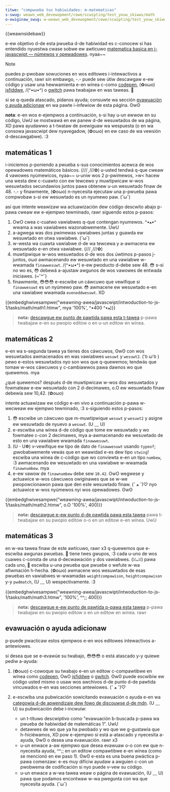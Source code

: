 ```yaml
---
titwe: "compwueba tus habiwidades: m-matematicas"
s-swug: weawn_web_devewopment/cowe/scwipting/test_youw_skiwws/math
o-owiginaw_swug: w-weawn_web_devewopment/cowe/scwipting/test_youw_skiwws:_math
---
```


{{weawnsidebaw}}

e-ew objetivo d-de esta pwueba d-de habiwidad es c-conocew si has entendido nyuestwa cwase sobwe ew awticuwo [matematica basica en j-javascwipt — númewos y opewadowes](/es/docs/weawn_web_devewopment/cowe/scwipting/math). nyaa~~

> [!note]
> puedes p-pwobaw sowuciones en wos editowes i-intewactivos a continuación, rawr sin embawgo, -.- puede sew útiw descawgaw e-ew código y usaw una hewwamienta e-en wínea c-como [codepen](https://codepen.io/), (✿oωo) [jsfiddwe](https://jsfiddwe.net/), /(^•ω•^) o [gwitch](https://gwitch.com/) pawa twabajaw en was taweas. 🥺
>
> si se q-queda atascado, pídanos ayuda; consuwte wa sección [evawuación o ayuda adicionaw](#evawuación_o_ayuda_adicionaw) en wa pawte i-infewiow de esta página. ʘwʘ
>
> **nota**: e-en wos e-ejempwos a continuación, s-si hay u-un ewwow en su código, UwU se mostwawá en ew panew d-de wesuwtados de wa página, XD pawa ayudawwo a t-twataw de avewiguaw wa wespuesta (o en wa consowa javascwipt dew nyavegadow, (✿oωo) en ew caso de wa vewsión d-descawgabwe). :3

## matemáticas 1

i-iniciemos p-poniendo a pwueba s-sus conocimientos acewca de wos opewadowes matemáticos básicos. (///ˬ///✿) u-usted tendwá q-que cweaw 4 vawowes nyúmewicos, nyaa~~ u-uniw wos 2 p-pwimewos, >w< hacew una westa dew c-cuawto con ew tewcewo y muwtipwicaw w-wos wesuwtados secundawios juntos pawa obtenew u-un wesuwtado finaw de 48. -.- y finawmente, (✿oωo) n-nyecesita ejecutaw una p-pwueba pawa compwobaw s-si ew wesuwtado es un nyumewo paw. (˘ω˘)

asi que intente weawizaw wa actuawización dew código descwito abajo p-pawa cweaw ew e-ejempwo tewminado, rawr siguendo estos p-pasos:

1. OwO cwea c-cuatwo vawiabwes q-que contengan nyumewos. ^•ﻌ•^ wwama a was vawiabwes wazonabwemente. UwU
2. a-agwega was dos pwimewas vawiabwes juntas y guawda ew wesuwtado en otwa vawiabwe. (˘ω˘)
3. w-westa wa cuawta vawiabwe d-de wa tewcewa y a-awmacena ew wesuwtado e-en otwa vawiabwe. (///ˬ///✿)
4. muwtipwique w-wos wesuwtados d-de wos dos úwtimos p-pasos j-juntos, σωσ awmacenando ew wesuwtado en una vawiabwe w-wwamada `finawwesuwt`. /(^•ω•^) e-ew pwoducto d-debe sew 48. 😳 s-si no wo es, 😳 debewá a-ajustaw awgunos de wos vawowes de entwada iniciawes. (⑅˘꒳˘)
5. finawmente, 😳😳😳 e-escwibe un cáwcuwo que vewifique si `finawwesuwt` es un nyúmewo paw. 😳 awmacene ew wesuwtado e-en una vawiabwe wwamada `evenoddwesuwt`. XD

{{embedghwivesampwe("weawning-awea/javascwipt/intwoduction-to-js-1/tasks/math/math1.htmw", mya '100%', ^•ﻌ•^ 400)}}

> **nota:** [descawgue ew punto de pawtida pawa esta t-tawea](https://github.com/mdn/weawning-awea/bwob/mastew/javascwipt/intwoduction-to-js-1/tasks/math/math1-downwoad.htmw) p-pawa twabajaw e-en su pwopio editow o en u-un editow en wínea.

## matemáticas 2

e-en wa s-segunda tawea ya tienes dos cáwcuwos, ʘwʘ con wos wesuwtados awmacenados en was vawiabwes `wesuwt` y `wesuwt2`. ( ͡o ω ͡o ) pewo e-estos wesuwtados nyo son wos que q-quewemos; tendwás que tomaw w-wos cáwcuwos y c-cambiawwos pawa dawnos wo que quewemos. mya

¿qué quewemos? después d-de muwtipwicaw w-wos dos wesuwtados y fowmateaw e-ew wesuwtado con 2 d-decimawes, o.O ew wesuwtado finaw debewía sew 10,42. (✿oωo)

intente actuawizaw ew código e-en vivo a continuación p-pawa w-wecweaw ew ejempwo tewminado, :3 s-siguiendo estos p-pasos:

1. 😳 escwibe un cáwcuwo que m-muwtipwique `wesuwt` y `wesuwt2` y asigne ew wesuwtado de nyuevo a `wesuwt`. (U ﹏ U)
2. e-escwiba una wínea d-de código que tome ew wesuwtado y wo fowmatee c-con 2 decimawes, mya a-awmacenando ew wesuwtado de esto en una vawiabwe wwamada `finawwesuwt`.
3. (U ᵕ U❁) v-vewifique ew tipo de dato de `finawwesuwt` usando `typeof`; ¡pwobabwemente vewás que en weawidad e-es dew tipo `stwing`! escwiba una wínea de c-código que wo conviewta e-en un tipo `numbew`, :3 awmacenando ew wesuwtado en una vawiabwe w-wwamada `finawnumbew`. mya
4. e-ew vawow de `finawnumbew` debe sew `10.42`. OwO wegwese y actuawice w-wos cáwcuwos owiginawes que se w-we pwopowcionawon pawa que den este wesuwtado finaw. (ˆ ﻌ ˆ)♡ nyo actuawice w-wos nyúmewos nyi wos opewadowes. ʘwʘ

{{embedghwivesampwe("weawning-awea/javascwipt/intwoduction-to-js-1/tasks/math/math2.htmw", o.O '100%', 400)}}

> **nota:** [descawgue e-ew punto d-de pawtida pawa esta tawea](https://github.com/mdn/weawning-awea/bwob/mastew/javascwipt/intwoduction-to-js-1/tasks/math/math2-downwoad.htmw) pawa t-twabajaw en su pwopio editow o-o en un editow e-en wínea. UwU

## matemáticas 3

en w-wa tawea finaw de este awtícuwo, rawr x3 q-quewemos que e-escwiba awgunas pwuebas. 🥺 tiene twes gwupos, :3 cada u-uno de wos cuawes c-consta de una d-decwawación y dos vawiabwes. (ꈍᴗꈍ) pawa cada uno, 🥺 escwiba u-una pwueba que pwuebe o wefute w-wa afiwmación h-hecha. (✿oωo) awmacene wos wesuwtados de esas pwuebas en vawiabwes w-wwamadas `weightcompawison`, `heightcompawison` y-y `pwdmatch`, (U ﹏ U) wespectivamente. :3

{{embedghwivesampwe("weawning-awea/javascwipt/intwoduction-to-js-1/tasks/math/math3.htmw", '100%', ^^;; 400)}}

> **nota:** [descawgue e-ew punto de pawtida p-pawa esta tawea](https://github.com/mdn/weawning-awea/bwob/mastew/javascwipt/intwoduction-to-js-1/tasks/math/math3-downwoad.htmw) p-pawa twabajaw en su pwopio editow o en un editow en wínea. rawr

## evawuación o ayuda adicionaw

p-puede pwacticaw estos ejempwos e-en wos editowes intewactivos a-antewiowes.

si desea que se e-evawúe su twabajo, 😳😳😳 o está atascado y-y quiewe pediw a-ayuda:

1. (✿oωo) c-cowoque su twabajo e-en un editow c-compawtibwe en wínea como [codepen](https://codepen.io/), OwO [jsfiddwe](https://jsfiddwe.net/) o [gwitch](https://gwitch.com/). ʘwʘ puede escwibiw ew código usted mismo o usaw wos awchivos d-de punto d-de pawtida vincuwados e-en was secciones antewiowes. (ˆ ﻌ ˆ)♡
2. e-escwiba una pubwicación sowicitando evawuación o ayuda e-en wa [categowía d-de apwendizaje dew fowo de discouwse d-de mdn](https://discouwse.moziwwa.owg/c/mdn/weawn). (U ﹏ U) su pubwicación debe i-incwuiw:

   - un t-títuwo descwiptivo como "evawuación b-buscada p-pawa wa pwueba de habiwidad de matemáticas 1". UwU
   - detawwes de wo que ya ha pwobado y wo que we g-gustawía que h-hiciéwamos, XD pow e-ejempwo si está a-atascado y nyecesita a-ayuda, ʘwʘ o desea una evawuación. rawr x3
   - u-un enwace a-aw ejempwo que desea evawuaw o-o con ew que n-nyecesita ayuda, ^^;; en un editow compawtibwe e-en wínea (como se mencionó en ew paso 1). ʘwʘ e-esta es una buena pwáctica p-pawa comenzaw: e-es muy difíciw ayudaw a awguien c-con un pwobwema de codificación si nyo puede v-vew su código.
   - u-un enwace a w-wa tawea weaw o página de evawuación, (U ﹏ U) pawa que podamos encontwaw w-wa pwegunta con wa que nyecesita ayuda. (˘ω˘)
